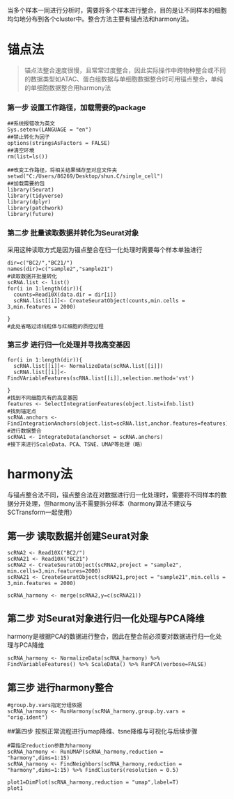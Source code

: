 当多个样本一同进行分析时，需要将多个样本进行整合，目的是让不同样本的细胞均匀地分布到各个cluster中。整合方法主要有锚点法和harmony法。
# 锚点法
>锚点法整合速度很慢，且常常过度整合，因此实际操作中跨物种整合或不同的数据类型如ATAC、蛋白组数据与单细胞数据整合时可用锚点整合，单纯的单细胞数据整合用harmony法
### 第一步 设置工作路径，加载需要的package
```
##系统报错改为英文
Sys.setenv(LANGUAGE = "en")
##禁止转化为因子
options(stringsAsFactors = FALSE)
##清空环境
rm(list=ls())

##改变工作路径，将相关结果储存至对应文件夹
setwd("C:/Users/86269/Desktop/shun.C/single_cell")
##加载需要的包
library(Seurat)
library(tidyverse)
library(dplyr)
library(patchwork)
library(future)
```
### 第二步 批量读取数据并转化为Seurat对象
采用这种读取方式是因为锚点整合在归一化处理时需要每个样本单独进行
```
dir=c("BC2/","BC21/")
names(dir)=c("sample2","sample21")
#读取数据并批量转化
scRNA.list <- list()
for(i in 1:length(dir)){
  counts=Read10X(data.dir = dir[i])
  scRNA.list[[i]]<- CreateSeuratObject(counts,min.cells = 3,min.features = 2000)

}
#此处省略过滤线粒体与红细胞的质控过程
```
### 第三步 进行归一化处理并寻找高变基因
```
for(i in 1:length(dir)){
  scRNA.list[[i]]<- NormalizeData(scRNA.list[[i]])
  scRNA.list[[i]]<- FindVAriableFeatures(scRNA.list[[i]],selection.method='vst')

}
#找到不同细胞共有的高变基因
features <- SelectIntegrationFeatures(object.list=ifnb.list)
#找到锚定点
scRNA.anchors <- FindIntegrationAnchors(object.list=scRNA.list,anchor.features=features)
#进行数据整合
scRNA1 <- IntegrateData(anchorset = scRNA.anchors)
#接下来进行ScaleData、PCA、TSNE、UMAP等处理（略）
```

# harmony法
与锚点整合法不同，锚点整合法在对数据进行归一化处理时，需要将不同样本的数据分开处理，但harmony法不需要拆分样本（harmony算法不建议与SCTransform一起使用）
## 第一步 读取数据并创建Seurat对象
```
scRNA2 <- Read10X("BC2/")
scRNA21 <- Read10X("BC21")
scRNA2 <- CreateSeuratObject(scRNA2,project = "sample2", min.cells=3,min.features=2000)
scRNA21 <- CreateSeuratObject(scRNA21,project = "sample21",min.cells = 3,min.features = 2000)

scRNA_harmony <- merge(scRNA2,y=c(scRNA21))
```
## 第二步 对Seurat对象进行归一化处理与PCA降维
harmony是根据PCA的数据进行整合，因此在整合前必须要对数据进行归一化处理与PCA降维
```
scRNA_harmony <- NormalizeData(scRNA_harmony) %>% FindVariableFeatures() %>% ScaleData() %>% RunPCA(verbose=FALSE)
```
## 第三步 进行harmony整合
```
#group.by.vars指定分组依据
scRNA_harmony <- RunHarmony(scRNA_harmony,group.by.vars = "orig.ident")
```
##第四步 按照正常流程进行umap降维、tsne降维与可视化与后续步骤
```
#需指定reduction参数为harmony
scRNA_harmony <- RunUMAP(scRNA_harmony,reduction = "harmony",dims=1:15)
scRNA_harmony <- FindNeighbors(scRNA_harmony,reduction = "harmony",dims=1:15) %>% FindClusters(resolution = 0.5)

plot1=DimPlot(scRNA_harmony,reduction = "umap",label=T)
plot1

